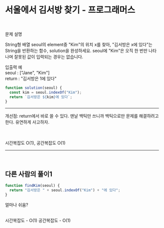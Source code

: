# 서울에서 김서방 찾기 - 프로그래머스

<br>

문제 설명

String형 배열 seoul의 element중 "Kim"의 위치 x를 찾아, "김서방은 x에 있다"는 String을 반환하는 함수, solution을 완성하세요. seoul에 "Kim"은 오직 한 번만 나타나며 잘못된 값이 입력되는 경우는 없습니다.

입출력 예
<br>
seoul : ["Jane", "Kim"]  
return : "김서방은 1에 있다"

```javascript
function solution(seoul) {
  const kim = seoul.indexOf("Kim");
  return `김서방은 ${kim}에 있다`;
}
```

---

개선점: return에서 바로 쓸 수 있다. 맨날 백틱만 쓰니까 백틱으로만 문제를 해결하려고 한다. 유연하게 사고하자.

<br>

<br>
시간복잡도 O(1), 공간복잡도 O(1)
<br>

---

<br>

## 다른 사람의 풀이1

```javascript
function findKim(seoul) {
  return "김서방은 " + seoul.indexOf("Kim") + "에 있다";
}
```

얼마나 쉬움?

<br>
시간복잡도 - O(1)
공간복잡도 - O(1)
<br>

<br>
